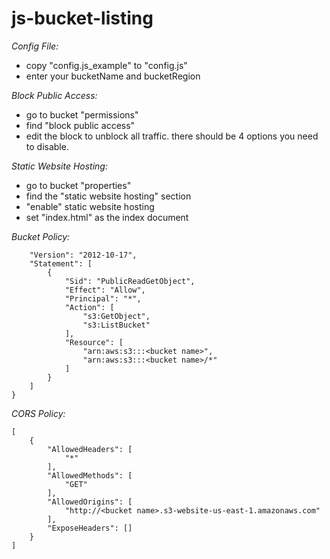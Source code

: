 # js-bucket-listing

_Config File:_

- copy "config.js_example" to "config.js"
- enter your bucketName and bucketRegion

_Block Public Access:_

- go to bucket "permissions"
- find "block public access"
- edit the block to unblock all traffic. there should be 4 options you need to disable.

_Static Website Hosting:_

- go to bucket "properties"
- find the "static website hosting" section
- "enable" static website hosting
- set "index.html" as the index document

_Bucket Policy:_

```{
    "Version": "2012-10-17",
    "Statement": [
        {
            "Sid": "PublicReadGetObject",
            "Effect": "Allow",
            "Principal": "*",
            "Action": [
                "s3:GetObject",
                "s3:ListBucket"
            ],
            "Resource": [
                "arn:aws:s3:::<bucket name>",
                "arn:aws:s3:::<bucket name>/*"
            ]
        }
    ]
}
```

_CORS Policy:_

```
[
    {
        "AllowedHeaders": [
            "*"
        ],
        "AllowedMethods": [
            "GET"
        ],
        "AllowedOrigins": [
            "http://<bucket name>.s3-website-us-east-1.amazonaws.com"
        ],
        "ExposeHeaders": []
    }
]
```
